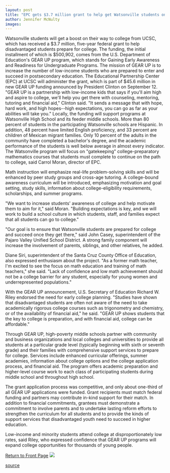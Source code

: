 ```yaml
---
layout: post
title: "EPC gets $3.7 million grant to help get Watsonville students on the path to college"
author: Jennifer McNulty
images:
---
```


Watsonville students will get a boost on their way to college from UCSC, which has received a $3.7 million, five-year federal grant to help disadvantaged students prepare for college. The funding, the initial installment of which is $500,902, comes from the U.S. Department of Education's GEAR UP program, which stands for Gaining Early Awareness and Readiness for Undergraduate Programs. The mission of GEAR UP is to increase the number of low-income students who are prepared to enter and succeed in postsecondary education. The Educational Partnership Center (EPC) at UCSC will administer the grant, which is part of $45.6 million in new GEAR UP funding announced by President Clinton on September 12. "GEAR UP is a partnership with low-income kids that says if you'll aim high and aspire to college, we'll help you get there with counseling, mentoring, tutoring and financial aid," Clinton said. "It sends a message that with hope, hard work, and high hopes--high expectations, you can go as far as your abilities will take you." Locally, the funding will support programs at Watsonville High School and its feeder middle schools. More than 80 percent of students in the participating Watsonville schools are Hispanic. In addition, 48 percent have limited English proficiency, and 33 percent are children of Mexican migrant families. Only 10 percent of the adults in the community have completed a bachelor's degree, and the academic performance of the students is well below average in almost every indicator. The Watsonville program will focus on "gatekeeping" college-preparatory mathematics courses that students must complete to continue on the path to college, said Carrol Moran, director of EPC.

Math instruction will emphasize real-life problem-solving skills and will be enhanced by peer study groups and cross-age tutoring. A college-bound awareness curriculum will be introduced, emphasizing motivation and goal setting, study skills, information about college-eligibility requirements, scholarships, and summer programs.   
  
"We want to increase students' awareness of college and help motivate them to aim for it," said Moran. "Building expectations is key, and we will work to build a school culture in which students, staff, and families expect that all students can go to college."   
  
"Our goal is to ensure that Watsonville students are prepared for college and succeed once they get there," said John Casey, superintendent of the Pajaro Valley Unified School District. A strong family component will increase the involvement of parents, siblings, and other relatives, he added.  
  
Diane Siri, superintendent of the Santa Cruz County Office of Education, also expressed enthusiasm about the project. "As a former math teacher, I'm excited to see the focus on math education and training of math teachers," she said. "Lack of confidence and low math achievement should not be a college barrier for any student, especially for young women and underrepresented populations."   
  
With the GEAR UP announcement, U.S. Secretary of Education Richard W. Riley endorsed the need for early college planning. "Studies have shown that disadvantaged students are often not aware of the need to take academically rigorous college courses such as trigonometry and chemistry, or of the availability of financial aid," he said. "GEAR UP shows students that the key to college is preparation, and with financial aid, college can be affordable."  
  
Through GEAR UP, high-poverty middle schools partner with community and business organizations and local colleges and universities to provide all students at a particular grade level (typically beginning with sixth or seventh grade) and their families with comprehensive support services to prepare for college. Services include enhanced curricular offerings, summer academies, information about college options and the college application process, and financial aid. The program offers academic preparation and higher-level course work to each class of participating students during middle school and throughout high school.  
  
The grant application process was competitive, and only about one-third of all GEAR UP applications were funded. Grant recipients must match federal funding and partners may contribute in-kind support for their match. In addition to financial commitments, grantees must demonstrate a commitment to involve parents and to undertake lasting reform efforts to strengthen the curriculum for all students and to provide the kinds of support services that disadvantaged youth need to succeed in higher education.  
  
Low-income and minority students attend college at disproportionately low rates, said Riley, who expressed confidence that GEAR UP programs will expand college opportunities for thousands of young people.  
  
  
[Return to Front Page][1] ![ ][2]

[1]: ../../index.html
[2]: ../../images/trans.gif

[source](http://www1.ucsc.edu/currents/00-01/09-18/epc.html "Permalink to epc")
